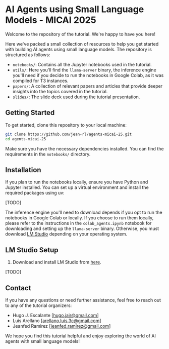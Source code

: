 # AI Agents using Small Language Models - MICAI 2025

Welcome to the repository of the tutorial. We're happy to have you here!

Here we've packed a small collection of resources to help you get started with building AI agents using small language models. The repository is structured as follows:

- `notebooks/`: Contains all the Jupyter notebooks used in the tutorial.
- `utils/`: Here you'll find the `llama-server` binary, the inference engine you'll need if you decide to run the notebooks in Google Colab, as it was compiled for T3 instances.
- `papers/`: A collection of relevant papers and articles that provide deeper insights into the topics covered in the tutorial.
- `slides/`: The slide deck used during the tutorial presentation.

## Getting Started

To get started, clone this repository to your local machine:

```bash
git clone https://github.com/jean-rl/agents-micai-25.git
cd agents-micai-25
```

Make sure you have the necessary dependencies installed. You can find the requirements in the `notebooks/` directory.

## Installation

If you plan to run the notebooks locally, ensure you have Python and Jupyter installed. You can set up a virtual environment and install the required packages using uv:

[TODO]

The inference engine you'll need to download depends if you opt to run the notebooks in Google Colab or locally. If you choose to run them locally, please refer to the instructions in the `colab_agents.ipynb` notebook for downloading and setting up the `llama-server` binary. Otherwise, you must download [LM Studio](https://lmstudio.ai/) depending on your operating system. 

## LM Studio Setup

1. Download and install LM Studio from [here](https://lmstudio.ai/).

[TODO] 

## Contact

If you have any questions or need further assistance, feel free to reach out to any of the tutorial organizers:

- Hugo J. Escalante [hugo.jair@gmail.com]
- Luis Arellano [arellano.luis.3c@gmail.com]
- Jeanfed Ramirez [jeanfed.ramirez@gmail.com]

We hope you find this tutorial helpful and enjoy exploring the world of AI agents with small language models!